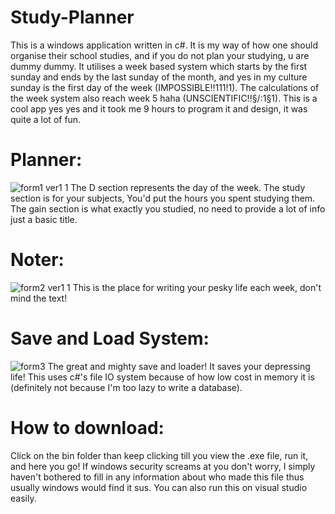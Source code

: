 # Study-Planner
This is a windows application written in c#. It is my way of how one should organise their school studies, and if you do not plan your studying, u are dummy dummy. It utilises a week based system which starts by the first sunday and ends by the last sunday of the month, and yes in my culture sunday is the first day of the week (IMPOSSIBLE!!111!1). The calculations of the week system also reach week 5 haha (UNSCIENTIFIC!!§/:1§1). This is a cool app yes yes and it took me 9 hours to program it and design, it was quite a lot of fun. 

# Planner:
![form1 ver1 1](https://github.com/djeffalKhaled/Study-Planner/assets/143727646/9c1620f1-ba6d-4fd9-80de-a907c9ecd951)
The D section represents the day of the week. The study section is for your subjects, You'd put the hours you spent studying them. The gain section is what exactly you studied, no need to provide a lot of info just a basic title.
# Noter:
![form2 ver1 1](https://github.com/djeffalKhaled/Study-Planner/assets/143727646/63b35693-7553-4407-aad5-3b5ea13b5a2d)
This is the place for writing your pesky life each week, don't mind the text!
# Save and Load System:
![form3](https://github.com/djeffalKhaled/Study-Planner/assets/143727646/9735ab23-c53b-4ce4-9f49-3977d36cba64)
The great and mighty save and loader! It saves your depressing life! This uses c#'s file IO system because of how low cost in memory it is (definitely not because I'm too lazy to write a database).

# How to download: 
Click on the bin folder than keep clicking till you view the .exe file, run it, and here you go! If windows security screams at you don't worry, I simply haven't bothered to fill in any information about who made this file thus usually windows would find it sus. You can also run this on visual studio easily.

